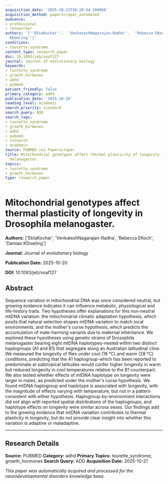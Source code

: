 ```yaml
---
acquisition_date: '2025-10-21T16:20:54.204966'
acquisition_method: paperscraper_automated
audience:
- professional
- researcher
authors: '[''EktaKochar'', ''VenkateshNagarajan-Radha'', ''Rebecca EKoch'', ''Damian
  KDowling'']'
conditions:
- tourette_syndrome
content_type: research_paper
doi: 10.1093/jeb/voaf127
journal: Journal of evolutionary biology
keywords:
- tourette_syndrome
- growth_hormones
- adhd
- pubmed
patient_friendly: false
primary_category: adhd
publication_date: '2025-10-20'
reading_level: academic
search_priority: standard
search_query: ADD
search_tags:
- tourette_syndrome
- growth_hormones
- adhd
- pubmed
- research
- academic
source: PUBMED via Paperscraper
title: Mitochondrial genotypes affect thermal plasticity of longevity in Drosophila
  melanogaster.
topics:
- tourette_syndrome
- growth_hormones
type: research_paper
---
```


# Mitochondrial genotypes affect thermal plasticity of longevity in Drosophila melanogaster.

**Authors:** ['EktaKochar', 'VenkateshNagarajan-Radha', 'Rebecca EKoch', 'Damian KDowling']

**Journal:** Journal of evolutionary biology

**Publication Date:** 2025-10-20

**DOI:** 10.1093/jeb/voaf127

## Abstract

Sequence variation in mitochondrial DNA was once considered neutral, but growing evidence indicates it can influence metabolic, physiological and life-history traits. Two hypotheses offer explanations for this non-neutral mtDNA variation: the mitochondrial climatic adaptation hypothesis, which posits that natural selection shapes mtDNA variation to match local environments, and the mother's curse hypothesis, which predicts the accumulation of male-harming variants due to maternal inheritance. We explored these hypotheses using genetic strains of Drosophila melanogaster bearing eight mtDNA haplotypes-nested within two distinct haplogroups (A1 and B1) that segregate along an Australian latitudinal cline. We measured the longevity of flies under cool (18 °C) and warm (28 °C) conditions, predicting that the A1 haplogroup-which has been reported to predominate at subtropical latitudes-would confer higher longevity in warm but reduced longevity in cool temperatures relative to the B1 counterpart. We also tested whether effects of mtDNA haplotype on longevity were larger in males, as predicted under the mother's curse hypothesis. We found mtDNA haplogroup and haplotype is associated with longevity, with the magnitude of effects varying with temperature, but not in a pattern consistent with either hypothesis. Haplogroup-by-environment interactions did not align with reported spatial distributions of the haplogroups, and haplotype effects on longevity were similar across sexes. Our findings add to the growing evidence that mtDNA variation contributes to thermal plasticity in longevity, but do not provide clear insight into whether this variation is adaptive or maladaptive.

---

## Research Details

**Source:** PUBMED
**Category:** adhd
**Primary Topics:** tourette_syndrome, growth_hormones
**Search Query:** ADD
**Acquisition Date:** 2025-10-21

*This paper was automatically acquired and processed for the neurodevelopmental disorders knowledge base.*
